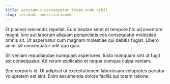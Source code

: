 ```yaml
---
title: accusamus consequatur totam unde nihil
slug: incidunt exercitationem
---
```


Et placeat reiciendis repellat. Eum beatae amet et tempore hic ad inventore magni. Iure aut laborum aliquam perspiciatis eos consequatur molestiae omnis sit. Ut aspernatur cum magnam molestiae qui debitis fugiat. Libero animi sit consequatur odit quo quia.

Sit veniam repudiandae numquam asperiores. Iusto numquam sint ut fugit est consequatur. Ad rerum explicabo et neque cumque culpa veniam.

Sed corporis id. Ut adipisci ut exercitationem laboriosam voluptates pariatur voluptatem est sint. Enim assumenda dolore facilis qui totam ratione.
